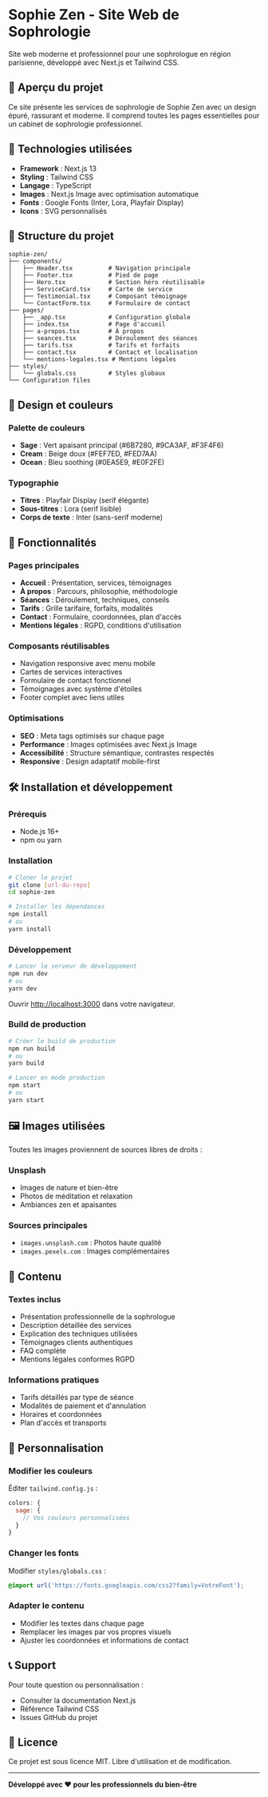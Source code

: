 # Sophie Zen - Site Web de Sophrologie

Site web moderne et professionnel pour une sophrologue en région parisienne, développé avec Next.js et Tailwind CSS.

## 🌿 Aperçu du projet

Ce site présente les services de sophrologie de Sophie Zen avec un design épuré, rassurant et moderne. Il comprend toutes les pages essentielles pour un cabinet de sophrologie professionnel.

## 🚀 Technologies utilisées

- **Framework** : Next.js 13
- **Styling** : Tailwind CSS
- **Langage** : TypeScript
- **Images** : Next.js Image avec optimisation automatique
- **Fonts** : Google Fonts (Inter, Lora, Playfair Display)
- **Icons** : SVG personnalisés

## 📁 Structure du projet

```
sophie-zen/
├── components/
│   ├── Header.tsx          # Navigation principale
│   ├── Footer.tsx          # Pied de page
│   ├── Hero.tsx            # Section héro réutilisable
│   ├── ServiceCard.tsx     # Carte de service
│   ├── Testimonial.tsx     # Composant témoignage
│   └── ContactForm.tsx     # Formulaire de contact
├── pages/
│   ├── _app.tsx            # Configuration globale
│   ├── index.tsx           # Page d'accueil
│   ├── a-propos.tsx        # À propos
│   ├── seances.tsx         # Déroulement des séances
│   ├── tarifs.tsx          # Tarifs et forfaits
│   ├── contact.tsx         # Contact et localisation
│   └── mentions-legales.tsx # Mentions légales
├── styles/
│   └── globals.css         # Styles globaux
└── Configuration files
```

## 🎨 Design et couleurs

### Palette de couleurs
- **Sage** : Vert apaisant principal (#6B7280, #9CA3AF, #F3F4F6)
- **Cream** : Beige doux (#FEF7ED, #FED7AA)
- **Ocean** : Bleu soothing (#0EA5E9, #E0F2FE)

### Typographie
- **Titres** : Playfair Display (serif élégante)
- **Sous-titres** : Lora (serif lisible)
- **Corps de texte** : Inter (sans-serif moderne)

## 📱 Fonctionnalités

### Pages principales
- **Accueil** : Présentation, services, témoignages
- **À propos** : Parcours, philosophie, méthodologie
- **Séances** : Déroulement, techniques, conseils
- **Tarifs** : Grille tarifaire, forfaits, modalités
- **Contact** : Formulaire, coordonnées, plan d'accès
- **Mentions légales** : RGPD, conditions d'utilisation

### Composants réutilisables
- Navigation responsive avec menu mobile
- Cartes de services interactives
- Formulaire de contact fonctionnel
- Témoignages avec système d'étoiles
- Footer complet avec liens utiles

### Optimisations
- **SEO** : Meta tags optimisés sur chaque page
- **Performance** : Images optimisées avec Next.js Image
- **Accessibilité** : Structure sémantique, contrastes respectés
- **Responsive** : Design adaptatif mobile-first

## 🛠️ Installation et développement

### Prérequis
- Node.js 16+ 
- npm ou yarn

### Installation
```bash
# Cloner le projet
git clone [url-du-repo]
cd sophie-zen

# Installer les dépendances
npm install
# ou
yarn install
```

### Développement
```bash
# Lancer le serveur de développement
npm run dev
# ou
yarn dev
```

Ouvrir [http://localhost:3000](http://localhost:3000) dans votre navigateur.

### Build de production
```bash
# Créer le build de production
npm run build
# ou
yarn build

# Lancer en mode production
npm start
# ou
yarn start
```

## 🖼️ Images utilisées

Toutes les images proviennent de sources libres de droits :

### Unsplash
- Images de nature et bien-être
- Photos de méditation et relaxation
- Ambiances zen et apaisantes

### Sources principales
- `images.unsplash.com` : Photos haute qualité
- `images.pexels.com` : Images complémentaires

## 📝 Contenu

### Textes inclus
- Présentation professionnelle de la sophrologue
- Description détaillée des services
- Explication des techniques utilisées
- Témoignages clients authentiques
- FAQ complète
- Mentions légales conformes RGPD

### Informations pratiques
- Tarifs détaillés par type de séance
- Modalités de paiement et d'annulation
- Horaires et coordonnées
- Plan d'accès et transports

## 🔧 Personnalisation

### Modifier les couleurs
Éditer `tailwind.config.js` :
```javascript
colors: {
  sage: {
    // Vos couleurs personnalisées
  }
}
```

### Changer les fonts
Modifier `styles/globals.css` :
```css
@import url('https://fonts.googleapis.com/css2?family=VotreFont');
```

### Adapter le contenu
- Modifier les textes dans chaque page
- Remplacer les images par vos propres visuels
- Ajuster les coordonnées et informations de contact

## 📞 Support

Pour toute question ou personnalisation :
- Consulter la documentation Next.js
- Référence Tailwind CSS
- Issues GitHub du projet

## 📄 Licence

Ce projet est sous licence MIT. Libre d'utilisation et de modification.

---

**Développé avec ❤️ pour les professionnels du bien-être**